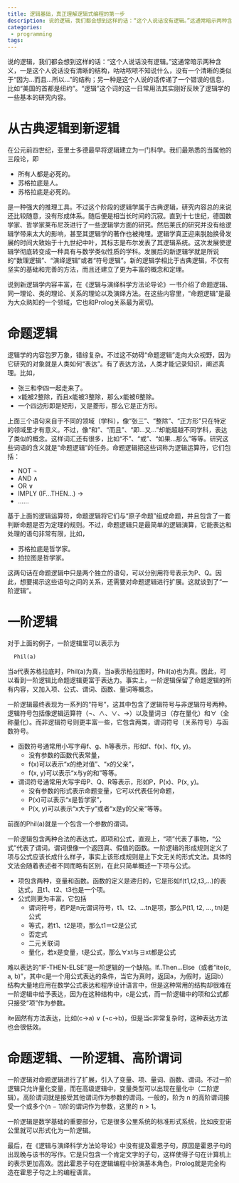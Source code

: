 ```yaml
---
title: 逻辑基础，真正理解逻辑式编程的第一步
description: 说的逻辑，我们都会想到这样的话：“这个人说话没有逻辑。”这通常暗示两种含义，一是这个人说话没有清晰的结构，咕咕哝哝不知说什么，没有一个清晰的类似于“因为…而且…所以…”的结构；另一种是这个人说的话传递了一个错误的信息，比如“美国的首都是纽约”。“逻辑”这个词的这一日常用法其实刚好反映了逻辑学的一些基本的研究内容。
categories:
 - programming
tags:
---
```


说的逻辑，我们都会想到这样的话：“这个人说话没有逻辑。”这通常暗示两种含义，一是这个人说话没有清晰的结构，咕咕哝哝不知说什么，没有一个清晰的类似于“因为…而且…所以…”的结构；另一种是这个人说的话传递了一个错误的信息，比如“美国的首都是纽约”。“逻辑”这个词的这一日常用法其实刚好反映了逻辑学的一些基本的研究内容。

# 从古典逻辑到新逻辑
在公元前四世纪，亚里士多德最早将逻辑建立为一门科学。我们最熟悉的当属他的三段论，即

- 所有人都是必死的。
- 苏格拉底是人。
- 苏格拉底是必死的。

是一种强大的推理工具。不过这个阶段的逻辑学属于古典逻辑，研究内容总的来说还比较随意，没有形成体系。随后便是相当长时间的沉寂。直到十七世纪，德国数学家、哲学家莱布尼茨进行了一些逻辑学方面的研究。然后莱氏的研究并没有给逻辑学带来太大的影响，甚至其逻辑学的著作也被掩埋。逻辑学真正迎来脱胎换骨发展的时间大致始于十九世纪中叶，其标志是布尔发表了其逻辑系统。这次发展使逻辑学彻底转变成一种具有与数学类似性质的学科。发展后的新逻辑学就是所说的“数理逻辑”、“演绎逻辑”或者“符号逻辑”。新的逻辑学相比于古典逻辑，不仅有坚实的基础和完善的方法，而且还建立了更为丰富的概念和定理。

说到新逻辑学内容丰富，在《逻辑与演绎科学方法论导论》一书介绍了命题逻辑、同一理论、类的理论、关系的理论以及演绎方法。在这些内容里，“命题逻辑”是最为大众熟知的一个领域，它也和Prolog关系最为密切。

# 命题逻辑

逻辑学的内容包罗万象，错综复杂。不过这不妨碍“命题逻辑”走向大众视野，因为它研究的对象就是人类如何“表达”。有了表达方法，人类才能记录知识，阐述真理。比如，

 - 张三和李四一起走来了。
 - x能被2整除，而且x能被3整除，那么x能被6整除。
 - 一个四边形即是矩形，又是菱形，那么它是正方形。

上面三个语句来自于不同的领域（学科），像“张三”、“整除”、“正方形”只在特定的领域里才有意义。不过，像“和”、“而且”、“即…又…”却能超越不同学科，表达了类似的概念。这样词汇还有很多，比如“不”、“或”、“如果…那么”等等。研究这些词语的含义就是“命题逻辑”的任务。命题逻辑把这些词称为逻辑运算符，它们包括：

 - NOT ¬
 - AND ∧
 - OR ∨
 - IMPLY (IF…THEN…) →
 - ……

基于上面的逻辑运算符，命题逻辑将它们与“原子命题”组成命题，并且包含了一套判断命题是否为定理的规则。不过，命题逻辑只是最简单的逻辑演算，它能表达和处理的语句非常有限，比如，

 - 苏格拉底是哲学家。
 - 拍拉图是哲学家。

这两句话在命题逻辑中只是两个独立的语句，可以分别用符号表示为P、Q。因此，想要揭示这些语句之间的关系，还需要对命题逻辑进行扩展。这就谈到了“一阶逻辑”。

# 一阶逻辑

对于上面的例子，一阶逻辑里可以表示为

```python
  Phil(a)
```
  
当a代表苏格拉底时，Phil(a)为真，当a表示柏拉图时，Phil(a)也为真。因此，可以看到一阶逻辑比命题逻辑更富于表达力。事实上，一阶逻辑保留了命题逻辑的所有内容，又加入项、公式、谓词、函数、量词等概念。

一阶逻辑最终表现为一系列的“符号”，这其中包含了逻辑符号与非逻辑符号两种。逻辑符号包括像逻辑运算符（¬、∧、∨、→）以及量词∃（存在量化）和∀（全称量化）。而非逻辑符号则更丰富一些，它包含两类，谓词符号（关系符号）与函数符号。

- 函数符号通常用小写字母f、g、h等表示，形如f、f(x)、f(x, y)。
    + 没有参数的函数代表常量，
    + f(x)可以表示“x的绝对值”、“x的父亲”，
    + f(x, y)可以表示“x与y的和”等等。
- 谓词符号通常用大写字母P、Q、R等表示，形如P，P(x)、P(x, y)。
    + 没有参数的形式表示命题变量，它可以代表任何命题，
    + P(x)可以表示“x是哲学家”，
    + P(x, y)可以表示“x大于y”或者“x是y的父亲”等等。

前面的Phil(a)就是一个包含一个参数的谓词。

一阶逻辑包含两种合法的表达式，即项和公式，直观上，“项”代表了事物，“公式”代表了谓词。谓词很像一个返回真、假值的函数。一阶逻辑的形成规则定义了项与公式应该长成什么样子，事实上该形成规则是上下文无关的形式文法。具体的文法会随着表述者不同而略有区别，在此只简单概述一下项与公式。

- 项包含两种，变量和函数。函数的定义是递归的，它是形如f(t1,t2,t3,…)的表达式，且t1、t2、t3也是一个项。
- 公式则更为丰富，它包括
    + 谓词符号，若P是n元谓词符号，t1、t2、…tn是项，那么P(t1, t2, …, tn)是公式
    + 等式，若t1、t2是项，那么t1＝t2是公式
    + 否定式
    + 二元关联词
    + 量化，若x是变量，t是公式，那么∀xt与∃xt都是公式

难以表达的“IF-THEN-ELSE”是一阶逻辑的一个缺陷。If..Then…Else（或者“ite(c, a, b)”，其中c是一个用公式表达的条件，当它为真时，返回a，为假时，返回b）结构大量地应用在数学公式表达和程序设计语言中，但是这种常用的结构却很难在一阶逻辑中给予表达，因为在这种结构中，c是公式，而一阶逻辑中的项和公式都只接受“项”作为参数。

ite固然有方法表达，比如(c→a) ∨ (¬c→b)，但是当c非常复杂时，这种表达方法也会很低效。

# 命题逻辑、一阶逻辑、高阶谓词

一阶逻辑对命题逻辑进行了扩展，引入了变量、项、量词、函数、谓词。不过一阶逻辑只允许量化变量，而在高级逻辑中，变量类型可以出现在量化中（二阶逻辑）。高阶谓词就是接受其他谓词作为参数的谓词。一般的，阶为 n 的高阶谓词接受一个或多个(n − 1)阶的谓词作为参数，这里的 n > 1。

一阶逻辑是数学基础的重要部分，它是很多公里系统的标准形式系统，比如皮亚诺公里就可以形式化为一阶逻辑。

最后，在《逻辑与演绎科学方法论导论》中没有提及霍恩子句，原因是霍恩子句的出现晚与该书的写作。它是只包含一个肯定文字的子句，这样使得子句在计算机上的表示更加高效。因此霍恩子句在逻辑编程中扮演基本角色，Prolog就是完全构造在霍恩子句之上的编程语言。
